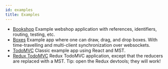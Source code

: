 ```yaml
---
id: examples
title: Examples
---
```


<div id="codefund"></div>

-   [Bookshop](https://github.com/coolsoftwaretyler/mst-example-bookshop/) Example webshop application with references, identifiers, routing, testing, etc.
-   [Boxes](https://github.com/coolsoftwaretyler/mst-example-boxes) Example app where one can draw, drag, and drop boxes. With time-travelling and multi-client synchronization over websockets.
-   [TodoMVC](https://github.com/coolsoftwaretyler/mst-example-todomvc) Classic example app using React and MST.
-   [Redux TodoMVC](https://github.com/coolsoftwaretyler/mst-example-redux-todomvc) Redux TodoMVC application, except that the reducers are replaced with a MST. Tip: open the Redux devtools; they will work!
